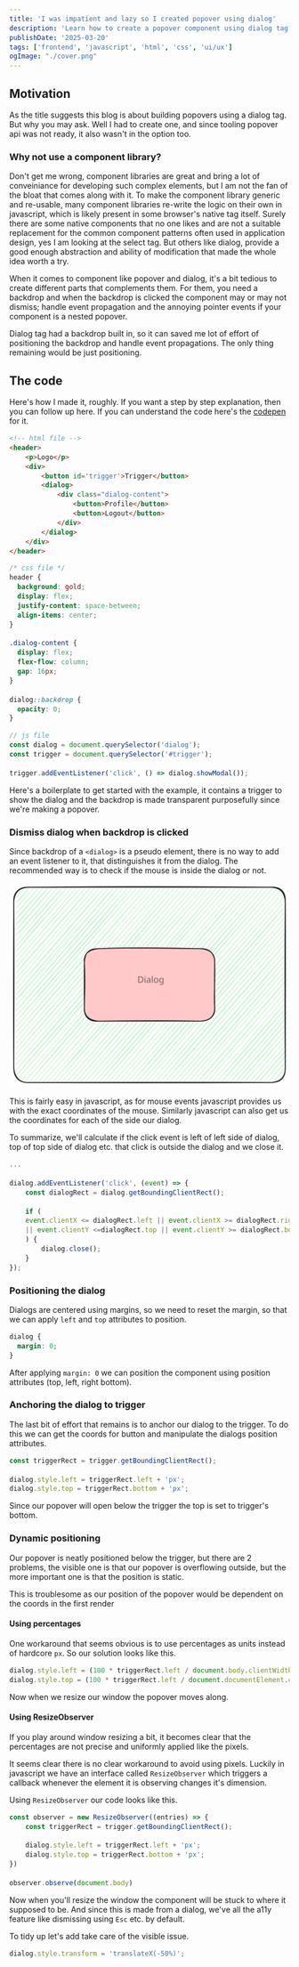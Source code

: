 ```yaml
---
title: 'I was impatient and lazy so I created popover using dialog'
description: 'Learn how to create a popover component using dialog tag'
publishDate: '2025-03-20'
tags: ['frontend', 'javascript', 'html', 'css', 'ui/ux']
ogImage: "./cover.png"
---
```


## Motivation 
As the title suggests this blog is about building popovers using a dialog tag. But why you may ask. Well I had to create one, and since tooling popover api was not ready, it also wasn't in the option too.

### Why not use a component library?

Don't get me wrong, component libraries are great and bring a lot of conveiniance for developing such complex elements, but I am not the fan of the bloat that comes along with it. To make the component library generic and re-usable, many component libraries re-write the logic on their own in javascript, which is likely present in some browser's native tag itself.
Surely there are some native components that no one likes and are not a suitable replacement for the common component patterns often used in application design, yes I am looking at the select tag.
But others like dialog, provide a good enough abstraction and ability of modification that made the whole idea worth a try.

When it comes to component like popover and dialog, it's a bit tedious to create different parts that complements them. For them, you need a backdrop and when the backdrop is clicked the component may or may not dismiss; handle event propagation and the annoying pointer events if your component is a nested popover.

Dialog tag had a backdrop built in, so it can saved me lot of effort of positioning the backdrop and handle event propagations. The only thing remaining would be just positioning.

## The code
Here's how I made it, roughly. If you want a step by step explanation, then you can follow up here. If you can understand the code here's the [codepen](https://codepen.io/Tanishq/pen/YPzagxY) for it.

```html
<!-- html file -->
<header>
    <p>Logo</p>
    <div>
        <button id='trigger'>Trigger</button>
        <dialog>
            <div class="dialog-content">
                <button>Profile</button>
                <button>Logout</button>
            </div>
        </dialog>
    </div>
</header>
```

```css
/* css file */
header {
  background: gold;
  display: flex;
  justify-content: space-between;
  align-items: center;
}

.dialog-content {
  display: flex;
  flex-flow: column;
  gap: 16px;
}

dialog::backdrop {
  opacity: 0;
}
```

```js
// js file
const dialog = document.querySelector('dialog');
const trigger = document.querySelector('#trigger');

trigger.addEventListener('click', () => dialog.showModal());

```

Here's a boilerplate to get started with the example, it contains a trigger to show the dialog and the backdrop is made transparent purposefully since we're making a popover.

### Dismiss dialog when backdrop is clicked

Since backdrop of a `<dialog>` is a pseudo element, there is no way to add an event listener to it, that distinguishes it from the dialog. The recommended way is to check if the mouse is inside the dialog or not. 

![Dialog bounding rects in a container](dialog-rect.svg)

This is fairly easy in javascript, as for mouse events javascript provides us with the exact coordinates of the mouse. Similarly javascript can also get us the coordinates for each of the side our dialog.

To summarize, we'll calculate if the click event is left of left side of dialog, top of top side of dialog etc. that click is outside the dialog and we close it. 

```js
...

dialog.addEventListener('click', (event) => {
    const dialogRect = dialog.getBoundingClientRect(); 

    if (
    event.clientX <= dialogRect.left || event.clientX >= dialogRect.right
    || event.clientY <=dialogRect.top || event.clientY >= dialogRect.bottom
    ) {
        dialog.close();
    }
});

```

### Positioning the dialog

Dialogs are centered using margins, so we need to reset the margin, so that we can apply `left` and `top` attributes to position.

```css
dialog {
  margin: 0;
}
```

After applying `margin: 0` we can position the component using position attributes (top, left, right bottom).

### Anchoring the dialog to trigger

The last bit of effort that remains is to anchor our dialog to the trigger. To do this we can get the coords for button and manipulate the dialogs position attributes.

```js
const triggerRect = trigger.getBoundingClientRect();

dialog.style.left = triggerRect.left + 'px';
dialog.style.top = triggerRect.bottom + 'px';
```

Since our popover will open below the trigger the top is set to trigger's bottom.

### Dynamic positioning
Our popover is neatly positioned below the trigger, but there are 2 problems, the visible one is that our popover is overflowing outside, but the more important one is that the position is static.

This is troublesome as our position of the popover would be dependent on the coords in the first render 

#### Using percentages
One workaround that seems obvious is to use percentages as units instead of hardcore `px`. So our solution looks like this.

```js
dialog.style.left = (100 * triggerRect.left / document.body.clientWidth) + "%"; 
dialog.style.top = (100 * triggerRect.left / document.documentElement.clientWidth) + "%"; 
```
Now when we resize our window the popover moves along.

#### Using ResizeObserver
If you play around window resizing a bit, it becomes clear that the percentages are not precise and uniformly applied like the pixels.

It seems clear there is no clear workaround to avoid using pixels. Luckily in javascript we have an interface called `ResizeObserver` which triggers a callback whenever the element it is observing changes it's dimension.

Using `ResizeObserver` our code looks like this.

```js
const observer = new ResizeObserver((entries) => {
    const triggerRect = trigger.getBoundingClientRect();

    dialog.style.left = triggerRect.left + 'px';
    dialog.style.top = triggerRect.bottom + 'px';   
})

observer.observe(document.body)
```

Now when you'll resize the window the component will be stuck to where it supposed to be. And since this is made from a dialog, we've all the a11y feature like dismissing using `Esc` etc. by default.

To tidy up let's add take care of the visible issue.
```js
dialog.style.transform = 'translateX(-50%)';
```
